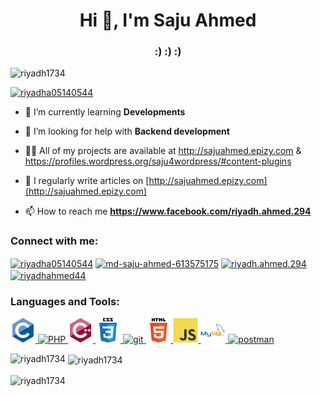 <h1 align="center">Hi 👋, I'm Saju Ahmed</h1>
<h3 align="center">:) :) :)</h3>

<p align="left"> <img src="https://komarev.com/ghpvc/?username=riyadh1734&label=Profile%20views&color=0e75b6&style=flat" alt="riyadh1734" /> </p>

<p align="left"> <a href="https://twitter.com/riyadha05140544" target="blank"><img src="https://img.shields.io/twitter/follow/riyadha05140544?logo=twitter&style=for-the-badge" alt="riyadha05140544" /></a> </p>

- 🌱 I’m currently learning **Developments**

- 🤝 I’m looking for help with **Backend development**

- 👨‍💻 All of my projects are available at http://sajuahmed.epizy.com  & https://profiles.wordpress.org/saju4wordpress/#content-plugins

- 📝 I regularly write articles on [http://sajuahmed.epizy.com](http://sajuahmed.epizy.com)

- 📫 How to reach me **https://www.facebook.com/riyadh.ahmed.294**

<h3 align="left">Connect with me:</h3>
<p align="left">
<a href="https://twitter.com/riyadha05140544" target="blank"><img align="center" src="https://raw.githubusercontent.com/rahuldkjain/github-profile-readme-generator/master/src/images/icons/Social/twitter.svg" alt="riyadha05140544" height="30" width="40" /></a>
<a href="https://linkedin.com/in/md-saju-ahmed-613575175" target="blank"><img align="center" src="https://raw.githubusercontent.com/rahuldkjain/github-profile-readme-generator/master/src/images/icons/Social/linked-in-alt.svg" alt="md-saju-ahmed-613575175" height="30" width="40" /></a>
<a href="https://fb.com/riyadh.ahmed.294" target="blank"><img align="center" src="https://raw.githubusercontent.com/rahuldkjain/github-profile-readme-generator/master/src/images/icons/Social/facebook.svg" alt="riyadh.ahmed.294" height="30" width="40" /></a>
<a href="https://www.youtube.com/c/riyadhahmed44" target="blank"><img align="center" src="https://raw.githubusercontent.com/rahuldkjain/github-profile-readme-generator/master/src/images/icons/Social/youtube.svg" alt="riyadhahmed44" height="30" width="40" /></a>
</p>

<h3 align="left">Languages and Tools:</h3>
<p align="left"> <a href="https://www.cprogramming.com/" target="_blank"> <img src="https://raw.githubusercontent.com/devicons/devicon/master/icons/c/c-original.svg" alt="c" width="40" height="40"/> </a> <a href="https://www.php.net/" target="_blank"> <img src="https://upload.wikimedia.org/wikipedia/commons/thumb/2/27/PHP-logo.svg/1024px-PHP-logo.svg.png" alt="PHP" width="40" height="40"/> </a>
<a href="https://www.w3schools.com/cpp/" target="_blank"> <img src="https://raw.githubusercontent.com/devicons/devicon/master/icons/cplusplus/cplusplus-original.svg" alt="cplusplus" width="40" height="40"/> </a> <a href="https://www.w3schools.com/css/" target="_blank"> <img src="https://raw.githubusercontent.com/devicons/devicon/master/icons/css3/css3-original-wordmark.svg" alt="css3" width="40" height="40"/> </a> <a href="https://git-scm.com/" target="_blank"> <img src="https://www.vectorlogo.zone/logos/git-scm/git-scm-icon.svg" alt="git" width="40" height="40"/> </a> <a href="https://www.w3.org/html/" target="_blank"> <img src="https://raw.githubusercontent.com/devicons/devicon/master/icons/html5/html5-original-wordmark.svg" alt="html5" width="40" height="40"/> </a> <a href="https://developer.mozilla.org/en-US/docs/Web/JavaScript" target="_blank"> <img src="https://raw.githubusercontent.com/devicons/devicon/master/icons/javascript/javascript-original.svg" alt="javascript" width="40" height="40"/> </a> <a href="https://www.mysql.com/" target="_blank"> <img src="https://raw.githubusercontent.com/devicons/devicon/master/icons/mysql/mysql-original-wordmark.svg" alt="mysql" width="40" height="40"/> </a> <a href="https://postman.com" target="_blank"> <img src="https://www.vectorlogo.zone/logos/getpostman/getpostman-icon.svg" alt="postman" width="40" height="40"/> </a> </p>

<p><img align="left" src="https://github-readme-stats.vercel.app/api/top-langs?username=riyadh1734&show_icons=true&locale=en&layout=compact" alt="riyadh1734" /></p>

<p>&nbsp;<img align="center" src="https://github-readme-stats.vercel.app/api?username=riyadh1734&show_icons=true&locale=en" alt="riyadh1734" /></p>

<p><img align="center" src="https://github-readme-streak-stats.herokuapp.com/?user=riyadh1734&" alt="riyadh1734" /></p>
